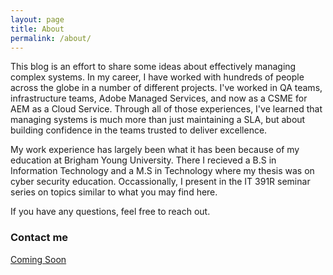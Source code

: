 ```yaml
---
layout: page
title: About
permalink: /about/
---
```

This blog is an effort to share some ideas about effectively managing complex systems. In my career, I have worked with hundreds of people across the globe in a number of different projects. I've worked in QA teams, infrastructure teams, Adobe Managed Services, and now as a CSME for AEM as a Cloud Service. Through all of those experiences, I've learned that managing systems is much more than just maintaining a SLA, but about building confidence in the teams trusted to deliver excellence.

My work experience has largely been what it has been because of my education at Brigham Young University. There I recieved a B.S in Information Technology and a M.S in Technology where my thesis was on cyber security education. Occassionally, I present in the IT 391R seminar series on topics similar to what you may find here. 

If you have any questions, feel free to reach out.


### Contact me

[Coming Soon](mailto:email@domain.com)
